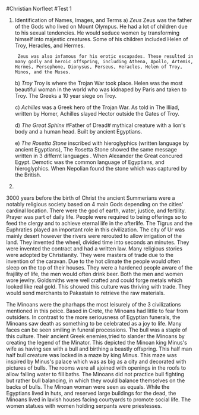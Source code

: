 #Christian Norfleet
#Test 1

1) Identification of Names, Images, and Terms
    a)  *Zeus*
        Zeus was the father of the Gods who lived on Mount Olympus. He had a lot of children due to his sexual tendencies. He would seduce women by transforming himself into majestic creatures. Some of his children included Helen of Troy, Heracles, and Hermes.

        Zeus was also infamous for his erotic escapades. These resulted in many godly and heroic offspring, including Athena, Apollo, Artemis, Hermes, Persephone, Dionysus, Perseus, Heracles, Helen of Troy, Minos, and the Muses.

    b)  *Troy*
        Troy is where the Trojan War took place. Helen was the most beautiful woman in the world who was kidnaped by Paris and taken to Troy. The Greeks a 10 year siege on Troy.

    c)  *Achilles*
        was a Greek hero of the Trojan War. As told in The Illiad, written by Homer,
        Achilles slayed Hector outside the Gates of Troy.



    d)  *The Great Sphinx*
        #Father of Dread#
        mythical creature with a lion's body and a human head.
        Built by ancient Egyptians.


    e)  *The Rosetta Stone*
    inscribed with hieroglyphics (written language by ancient Egyptians), The Rosetta Stone showed the same message written in 3 differnt languages . When Alexander the Great concured Egypt. Demotic was the common language of Egyptians, and hieroglyphics. When Nepolian found the stone which was captured by the British.

2)
  3000 years before the birth of Christ the ancient Summerians were a notably religious society based on 4 main Gods depending on the cities' cardinal location. There were the god of earth, water, justice, and fertility. Prayer was part of daily life. People were required to being offerings so to feed the clergy and to achieve eternal life in the afterlife. The Tigrus and the Euphraties played an important role in this civilization. The city of Ur was mainly desert however the rivers were rerouted to allow irrigation of the land. They invented the wheel, divided time into seconds an minutes. They were invented the contract and had a written law. Many religious stories were adopted by Christianity. They were masters of trade due to the invention of the caravan. Due to the hot climate the people would often sleep on the top of their houses. They were a hardened people aware of the frajility of life, the men would often drink beer. Both the men and women wore jewlry. Goldsmiths were well crafted and could forge metals which looked like real gold. This showed this culture was thriving with trade. They would send merchants to Pakastain to retrieve the raw materials.

  The Minoans were the pharhaps the most leisurely of the 3 civilizations mentioned in this peice. Based in Crete, the Minoans had little to fear from outsiders. In contrast to the more seriousness of Egyptian funerals, the Minoans saw death as something to be celebrated as a joy to life. Many faces can be seen smiling in funeral processions. The bull was a staple of this culture. Their ancient Greek enemies,tried to slander the Minoans by creating the legend of the Minator. This depicted the Minoan king Minus's wife as having sex with a bull and birthing a beastly offspring. This half man half bull creature was locked in a maze by king Minus. This maze was inspired by Minus's palace which was as big as a city and decorated with pictures of bulls. The rooms were all ajoined with openings in the roofs to allow falling water to fill baths. The Minoans did not practice bull fighting but rather bull balancing, in which they would balance themselves on the backs of bulls. The Minoan woman were seen as equals. While the Egyptians lived in huts, and reserved large buildings for the dead, the Minoans lived in lavish houses facing courtyards to promote social life. The women statues with women holding serpants were priestesses. 
